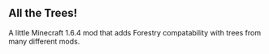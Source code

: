 ## All the Trees!
A little Minecraft 1.6.4 mod that adds Forestry compatability with trees from
many different mods.

